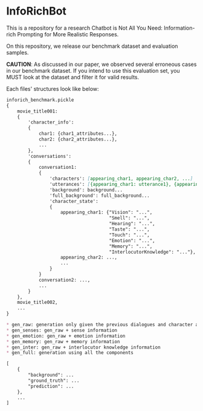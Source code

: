 # InfoRichBot

This is a repository for a research Chatbot is Not All You Need: Information-rich Prompting for More Realistic Responses. 

On this repository, we release our benchmark dataset and evaluation samples. 

**CAUTION**: As discussed in our paper, we observed several erroneous cases in our benchmark dataset. If you intend to use this evaluation set, you MUST look at the dataset and filter it for valid results.

Each files' structures look like below:

```markdown
inforich_benchmark.pickle
{
    movie_title001:
    {
        'character_info':
        {
            char1: {char1_attributes...},
            char2: {char2_attributes...},
            ...
        },
        'conversations':
        {
            conversation1:
            {
                'characters': [appearing_char1, appearing_char2, ...]
                'utterances': [{appearing_char1: utterance1}, {appearing_char2: utterance2}, ...]
                'background': background...
                'full_background': full_background...
                'character_state':
                {
                    appearing_char1: {"Vision": "...",
                                      "Smell": "...",
                                      "Hearing": "...",
                                      "Taste": "...",
                                      "Touch": "...",
                                      "Emotion": "...",
                                      "Memory": "...",
                                      "InterlocutorKnowledge": "..."},
                    appearing_char2: ...,
                    ...
                }
            }
            conversation2: ...,
            ...
        }
    },
    movie_title002,
    ...
}
```
```markdown
* gen_raw: generation only given the previous dialogues and character attributes.
* gen_senses: gen_raw + sense information
* gen_emotion: gen_raw + emotion information
* gen_memory: gen_raw + memory information
* gen_inter: gen_raw + interlocutor knowledge information
* gen_full: generation using all the components

[
    {
        "background": ...
        "ground_truth": ...
        "prediction": ...
    },
    ...
]
```

